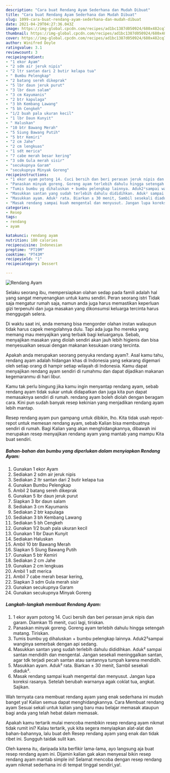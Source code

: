```yaml
---
description: "Cara buat Rendang Ayam Sederhana dan Mudah Dibuat"
title: "Cara buat Rendang Ayam Sederhana dan Mudah Dibuat"
slug: 1099-cara-buat-rendang-ayam-sederhana-dan-mudah-dibuat
date: 2021-04-29T04:27:36.043Z
image: https://img-global.cpcdn.com/recipes/ad1bc1387d050924/680x482cq70/rendang-ayam-foto-resep-utama.jpg
thumbnail: https://img-global.cpcdn.com/recipes/ad1bc1387d050924/680x482cq70/rendang-ayam-foto-resep-utama.jpg
cover: https://img-global.cpcdn.com/recipes/ad1bc1387d050924/680x482cq70/rendang-ayam-foto-resep-utama.jpg
author: Winifred Doyle
ratingvalue: 3.1
reviewcount: 3
recipeingredient:
- "1 ekor Ayam"
- "2 sdm air jeruk nipis"
- "2 ltr santan dari 2 butir kelapa tua"
- " Bumbu Pelengkap"
- "2 batang sereh dikeprak"
- "5 lbr daun jeruk purut"
- "3 lbr daun salam"
- "3 cm Kayumanis"
- "2 btr kapulaga"
- "3 bh Kembang Lawang"
- "5 bh Cengkeh"
- "1/2 buah pala ukuran kecil"
- "1 lbr Daun Kunyit"
- " Haluskan"
- "10 btr Bawang Merah"
- "5 Siung Bawang Putih"
- "5 btr Kemiri"
- "2 cm Jahe"
- "2 cm lengkuas"
- "1 sdt merica"
- "7 cabe merah besar kering"
- "3 sdm Gula merah sisir"
- "secukupnya Garam"
- "secukupnya Minyak Goreng"
recipeinstructions:
- "1 ekor ayam potong 14. Cuci bersih dan beri perasan jeruk nipis dan garam. Diamkan 15 menit, cuci lagi, tiriskan."
- "Panaskan minyak goreng. Goreng ayam terlebih dahulu hingga setengah matang. Tiriskan."
- "Tumis bumbu yg dihaluskan + bumbu pelengkap lainnya. Aduk2²sampai wanginya semerbak dengan api sedang."
- "Masukkan santan yang sudah terlebih dahulu dididihkan. Aduk² sampai santan mendidih dan mengental. Jangan sesekali meninggalkan santan, agar tdk terjadi pecah santan atau santannya tumpah karena mendidih."
- "Masukkan ayam. Aduk² rata. Biarkan ± 30 menit, Sambil sesekali diaduk²."
- "Masak rendang sampai kuah mengental dan menyusut. Jangan lupa koreksi rasanya. Setelah berubah warnanya agak coklat tua, angkat. Sajikan."
categories:
- Resep
tags:
- rendang
- ayam

katakunci: rendang ayam 
nutrition: 180 calories
recipecuisine: Indonesian
preptime: "PT19M"
cooktime: "PT43M"
recipeyield: "1"
recipecategory: Dessert

---
```



![Rendang Ayam](https://img-global.cpcdn.com/recipes/ad1bc1387d050924/680x482cq70/rendang-ayam-foto-resep-utama.jpg)

Selaku seorang ibu, mempersiapkan olahan sedap pada famili adalah hal yang sangat menyenangkan untuk kamu sendiri. Peran seorang istri Tidak saja mengatur rumah saja, namun anda juga harus memastikan keperluan gizi terpenuhi dan juga masakan yang dikonsumsi keluarga tercinta harus menggugah selera.

Di waktu  saat ini, anda memang bisa mengorder olahan instan walaupun tidak harus capek mengolahnya dulu. Tapi ada juga lho mereka yang memang mau menyajikan yang terbaik bagi keluarganya. Sebab, menyajikan masakan yang diolah sendiri akan jauh lebih higienis dan bisa menyesuaikan sesuai dengan makanan kesukaan orang tercinta. 



Apakah anda merupakan seorang penyuka rendang ayam?. Asal kamu tahu, rendang ayam adalah hidangan khas di Indonesia yang sekarang digemari oleh setiap orang di hampir setiap wilayah di Indonesia. Kamu dapat menyajikan rendang ayam sendiri di rumahmu dan dapat dijadikan makanan kegemaranmu di hari libur.

Kamu tak perlu bingung jika kamu ingin menyantap rendang ayam, sebab rendang ayam tidak sukar untuk didapatkan dan juga kita pun dapat memasaknya sendiri di rumah. rendang ayam boleh diolah dengan beragam cara. Kini pun sudah banyak resep kekinian yang menjadikan rendang ayam lebih mantap.

Resep rendang ayam pun gampang untuk dibikin, lho. Kita tidak usah repot-repot untuk memesan rendang ayam, sebab Kalian bisa membuatnya sendiri di rumah. Bagi Kalian yang akan menghidangkannya, dibawah ini merupakan resep menyajikan rendang ayam yang mantab yang mampu Kita buat sendiri.

<!--inarticleads1-->

##### Bahan-bahan dan bumbu yang diperlukan dalam menyiapkan Rendang Ayam:

1. Gunakan 1 ekor Ayam
1. Sediakan 2 sdm air jeruk nipis
1. Sediakan 2 ltr santan dari 2 butir kelapa tua
1. Gunakan  Bumbu Pelengkap
1. Ambil 2 batang sereh dikeprak
1. Gunakan 5 lbr daun jeruk purut
1. Siapkan 3 lbr daun salam
1. Sediakan 3 cm Kayumanis
1. Sediakan 2 btr kapulaga
1. Sediakan 3 bh Kembang Lawang
1. Sediakan 5 bh Cengkeh
1. Gunakan 1/2 buah pala ukuran kecil
1. Gunakan 1 lbr Daun Kunyit
1. Sediakan  Haluskan
1. Ambil 10 btr Bawang Merah
1. Siapkan 5 Siung Bawang Putih
1. Gunakan 5 btr Kemiri
1. Sediakan 2 cm Jahe
1. Gunakan 2 cm lengkuas
1. Ambil 1 sdt merica
1. Ambil 7 cabe merah besar kering,
1. Siapkan 3 sdm Gula merah sisir
1. Gunakan secukupnya Garam
1. Gunakan secukupnya Minyak Goreng




<!--inarticleads2-->

##### Langkah-langkah membuat Rendang Ayam:

1. 1 ekor ayam potong 14. Cuci bersih dan beri perasan jeruk nipis dan garam. Diamkan 15 menit, cuci lagi, tiriskan.
1. Panaskan minyak goreng. Goreng ayam terlebih dahulu hingga setengah matang. Tiriskan.
1. Tumis bumbu yg dihaluskan + bumbu pelengkap lainnya. Aduk2²sampai wanginya semerbak dengan api sedang.
1. Masukkan santan yang sudah terlebih dahulu dididihkan. Aduk² sampai santan mendidih dan mengental. Jangan sesekali meninggalkan santan, agar tdk terjadi pecah santan atau santannya tumpah karena mendidih.
1. Masukkan ayam. Aduk² rata. Biarkan ± 30 menit, Sambil sesekali diaduk².
1. Masak rendang sampai kuah mengental dan menyusut. Jangan lupa koreksi rasanya. Setelah berubah warnanya agak coklat tua, angkat. Sajikan.




Wah ternyata cara membuat rendang ayam yang enak sederhana ini mudah banget ya! Kalian semua dapat menghidangkannya. Cara Membuat rendang ayam Sesuai sekali untuk kalian yang baru mau belajar memasak ataupun bagi anda yang telah hebat dalam memasak.

Apakah kamu tertarik mulai mencoba membikin resep rendang ayam nikmat tidak rumit ini? Kalau tertarik, yuk kita segera menyiapkan alat-alat dan bahan-bahannya, lalu buat deh Resep rendang ayam yang enak dan tidak ribet ini. Sungguh taidak sulit kan. 

Oleh karena itu, daripada kita berfikir lama-lama, ayo langsung aja buat resep rendang ayam ini. Dijamin kalian gak akan menyesal bikin resep rendang ayam mantab simple ini! Selamat mencoba dengan resep rendang ayam nikmat sederhana ini di tempat tinggal sendiri,ya!.

